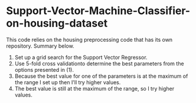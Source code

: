 # Support-Vector-Machine-Classifier-on-housing-dataset

This code relies on the housing preprocessing code that has its own repository.
Summary below.
1) Set up a grid search for the Support Vector Regressor.
2) Use 5-fold cross validationto determine the best parameters from the options presented in (1).
3) Because the best value for one of the parameters is at the maximum of the range I set up then I'll try higher values.
4) The best value is still at the maximum of the range, so I try higher values.
